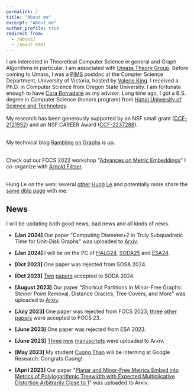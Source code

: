 ```yaml
---
permalink: /
title: "About me"
excerpt: "About me"
author_profile: true
redirect_from: 
  - /about/
  - /about.html
---
```


I am interested in Theoretical Computer Science in general and Graph Algorithms in particular. I am associated with [Umass Theory Group](https://www.cics.umass.edu/research/area/theoretical-computer-science). Before coming to Umass, I was a <a href = "http://www.pims.math.ca/scientific/postdoctoral/postdoctoral-fellows#pdf-2018">PIMS</a> postdoc at the Compter Science Department, University of Victoria, hosted by <a href = "http://webhome.cs.uvic.ca/~val/">Valerie King</a>.  I received a Ph.D. in Computer Science from Oregon State University. I am fortunate enough to have <a href="http://blogs.oregonstate.edu/glencora/">Cora Borradaile</a> as my advisor. Long time ago, I got a B.S. degree in Computer Science (honors program) from <a href="http://en.hust.edu.vn/home">Hanoi University of Science and Technology</a>.  <br>
<br> My research has been generously supported by an NSF small grant  ([CCF-2121952](https://www.nsf.gov/awardsearch/showAward?AWD_ID=2121952)) and an NSF CAREER Award ([CCF-2237288](https://www.nsf.gov/awardsearch/showAward?AWD_ID=2237288)).

<br> My technical blog [Rambling on Graphs](https://minorfree.github.io) is up. <br>


<br> Check out our FOCS 2022 workshop "[Advances on Metric Embeddings](https://hackmd.io/@3S70qBUwTR6_CErLY2dm4A/SJfp46KGi)" I co-organize with [Arnold Filtser](https://arnold.filtser.com).
<br>

<br>Hung Le on the web: several [other](https://sites.google.com/view/henryle2018/home) [Hung](https://thaihungle.github.io) [Le](https://hungleweb.wordpress.com/cv/) and potentially more share the [same dblp page](https://dblp.org/pid/45/466.html) with me. 

## News

I will be updating both good news, bad news and all kinds of news. 

 - **[Jan 2024]** Our paper "Computing Diameter+2 in Truly Subquadratic Time for Unit-Disk Graphs" was uploaded to [Arxiv](https://arxiv.org/abs/2401.12881).

 - **[Jan 2024]** I will be on the PC of [HALG24](https://highlightsofalgorithms.org/), [SODA25](https://www.siam.org/conferences/cm/conference/soda25) and [ESA24](https://algo-conference.org/2024/). 
 
 - **[Oct 2023]** One paper was rejected from SOSA 2024.
 
 - **[Oct 2023]** [Two](https://arxiv.org/abs/2308.00555) [papers](https://arxiv.org/abs/2304.01790) accepted to SODA 2024.
 
 - **[August 2023]** Our paper "Shortcut Partitions in Minor-Free Graphs: Steiner Point Removal, Distance Oracles, Tree Covers, and More" was uploaded to [Arxiv](https://arxiv.org/abs/2308.00555).

 - **[July 2023]** One paper was rejected from FOCS 2023; [three](https://arxiv.org/abs/2306.11226) [other](https://arxiv.org/abs/2306.06215) [papers](https://arxiv.org/abs/2304.07268) were accepted to FOCS 23.
  
 - **[June 2023]** One paper was rejected from ESA 2023.

 - **[June 2023]** [Three](https://arxiv.org/abs/2306.06215) [new](https://arxiv.org/abs/2306.06235) [manuscripts](https://arxiv.org/abs/2306.11226) were uploaded to  Arxiv.

 - **[May 2023]** My student [Cuong Than](https://thanvietcuong.github.io) will be interning at Google Research. Congrats Cuong!
 
 - **[April 2023]** Our paper "[Planar and Minor-Free Metrics Embed into Metrics of Polylogarithmic Treewidth with Expected Multiplicative Distortion Arbitrarily Close to 1](https://arxiv.org/abs/2304.07268)" was uploaded to Arxiv.



    


